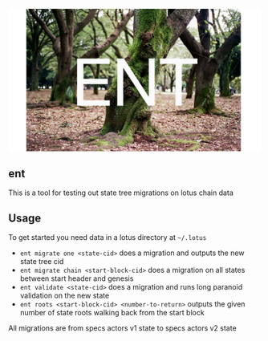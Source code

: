 ![ent logo](assets/old-trees.jpeg)
## ent

This is a tool for testing out state tree migrations on lotus chain data

## Usage

To get started you need data in a lotus directory at `~/.lotus`

- `ent migrate one <state-cid>` does a migration and outputs the new state tree cid
- `ent migrate chain <start-block-cid>` does a migration on all states between start header and genesis
- `ent validate <state-cid>` does a migration and runs long paranoid validation on the new state
- `ent roots <start-block-cid> <number-to-return>` outputs the given number of state roots walking back from the start block

All migrations are from specs actors v1 state to specs actors v2 state
